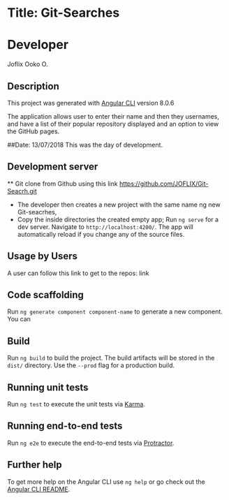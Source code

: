 # Title: Git-Searches
# Developer
Joflix Ooko O.

## Description

This project was generated with [Angular CLI](https://github.com/angular/angular-cli) version 8.0.6

The application allows user to enter their name and then they usernames, and have a list of their popular repository displayed and an option to view the GitHub pages.

##Date: 13/07/2018
This was the day of development.
## Development server
** Git clone from Github using this link https://github.com/JOFLIX/Git-Seacrh.git
 * The developer then creates a new project with the same name ng new Git-seacrhes,
 * Copy the inside directories the created empty app;
Run `ng serve` for a dev server. Navigate to `http://localhost:4200/`. The app will automatically reload if you change any of the source files.

## Usage by Users

A user can follow this link to get to the repos:
link

## Code scaffolding

Run `ng generate component component-name` to generate a new component. You can

## Build

Run `ng build` to build the project. The build artifacts will be stored in the `dist/` directory. Use the `--prod` flag for a production build.

## Running unit tests

Run `ng test` to execute the unit tests via [Karma](https://karma-runner.github.io).

## Running end-to-end tests

Run `ng e2e` to execute the end-to-end tests via [Protractor](http://www.protractortest.org/).

## Further help

To get more help on the Angular CLI use `ng help` or go check out the [Angular CLI README](https://github.com/angular/angular-cli/blob/master/README.md).
